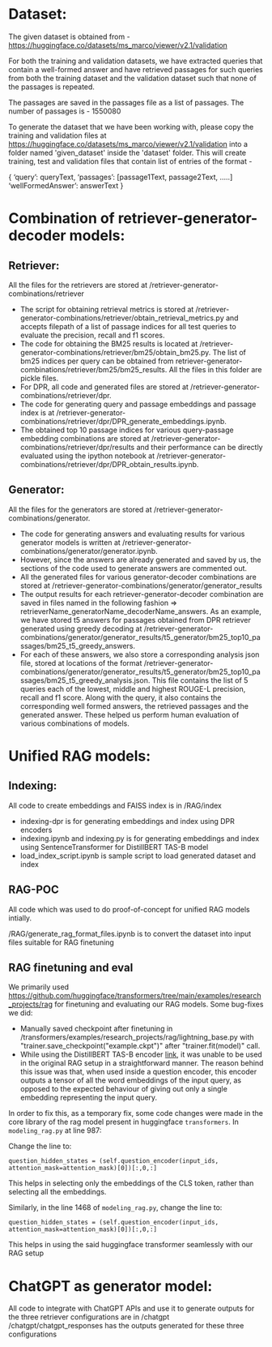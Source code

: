 # Dataset:

The given dataset is obtained from - https://huggingface.co/datasets/ms_marco/viewer/v2.1/validation


For both the training and validation datasets, we have extracted queries that contain a well-formed answer and have retrieved passages for such queries from both the training dataset and the validation dataset such that none of the passages is repeated. 

The passages are saved in the passages file as a list of passages. The number of passages is - 1550080


To generate the dataset that we have been working with, please copy the training and validation files at https://huggingface.co/datasets/ms_marco/viewer/v2.1/validation into a folder named 'given_dataset' inside the 'dataset' folder. This will create training, test and validation files that contain list of entries of the format -

{
	‘query’: queryText,
	‘passages’: [passage1Text, passage2Text, …..]
	‘wellFormedAnswer’: answerText
}


# Combination of retriever-generator-decoder models:

## Retriever:
All the files for the retrievers are stored at /retriever-generator-combinations/retriever
- The script for obtaining retrieval metrics is stored at /retriever-generator-combinations/retriever/obtain_retrieval_metrics.py and accepts filepath of a list of passage indices for all test queries to evaluate the precision, recall and f1 scores.
- The code for obtaining the BM25 results is located at /retriever-generator-combinations/retriever/bm25/obtain_bm25.py. The list of bm25 indices per query can be obtained from retriever-generator-combinations/retriever/bm25/bm25_results. All the files in this folder are pickle files.
- For DPR, all code and generated files are stored at /retriever-generator-combinations/retriever/dpr.
- The code for generating query and passage embeddings and passage index is at /retriever-generator-combinations/retriever/dpr/DPR_generate_embeddings.ipynb.
- The obtained top 10 passage indices for various query-passage embedding combinations are stored at /retriever-generator-combinations/retriever/dpr/results and their performance can be directly evaluated using the ipython notebook at /retriever-generator-combinations/retriever/dpr/DPR_obtain_results.ipynb. 

## Generator:
All the files for the generators are stored at /retriever-generator-combinations/generator.
- The code for generating answers and evaluating results for various generator models is written at /retriever-generator-combinations/generator/generator.ipynb.
- However, since the answers are already generated and saved by us, the sections of the code used to generate answers are commented out.
- All the generated files for various generator-decoder combinations are stored at /retriever-generator-combinations/generator/generator_results
- The output results for each retriever-generator-decoder combination are saved in files named in the following fashion => retrieverName_generatorName_decoderName_answers. As an example, we have stored t5 answers for passages obtained from DPR retriever generated using greedy decoding at /retriever-generator-combinations/generator/generator_results/t5_generator/bm25_top10_passages/bm25_t5_greedy_answers.
- For each of these answers, we also store a corresponding analysis json file, stored at locations of the format /retriever-generator-combinations/generator/generator_results/t5_generator/bm25_top10_passages/bm25_t5_greedy_analysis.json. This file contains the list of 5 queries each of the lowest, middle and highest ROUGE-L precision, recall and f1 score. Along with the query, it also contains the corresponding well formed answers, the retrieved passages and the generated answer. These helped us perform human evaluation of various combinations of models.

# Unified RAG models:

## Indexing:
All code to create embeddings and FAISS index is in /RAG/index
- indexing-dpr is for generating embeddings and index using DPR encoders
- indexing.ipynb and indexing.py is for generating embeddings and index using SentenceTransformer for DistillBERT TAS-B model
- load_index_script.ipynb is sample script to load generated dataset and index

## RAG-POC
All code which was used to do proof-of-concept for unified RAG models intially.

/RAG/generate_rag_format_files.ipynb is to convert the dataset into input files suitable for RAG finetuning

## RAG finetuning and eval
We primarily used https://github.com/huggingface/transformers/tree/main/examples/research_projects/rag for finetuning and evaluating our RAG models.
Some bug-fixes we did:
- Manually saved checkpoint after finetuning in /transformers/examples/research_projects/rag/lightning_base.py with "trainer.save_checkpoint("example.ckpt")" after "trainer.fit(model)" call.
- While using the DistillBERT TAS-B encoder [link](https://huggingface.co/sentence-transformers/msmarco-distilbert-base-tas-b), it was unable to be used in the original RAG setup in a straightforward manner. The reason behind this issue was that, when used inside a question encoder, this encoder outputs a tensor of all the word embeddings of the input query, as opposed to the expected behaviour of giving out only a single embedding representing the input query.

In order to fix this, as a temporary fix, some code changes were made in the core library of the rag model present in huggingface `transformers`. In `modeling_rag.py` at line 987:

Change the line to:
```
question_hidden_states = (self.question_encoder(input_ids, attention_mask=attention_mask)[0])[:,0,:]
```

This helps in selecting only the embeddings of the CLS token, rather than selecting all the embeddings.

Similarly, in the line 1468 of `modeling_rag.py`, change the line to:

```
question_hidden_states = (self.question_encoder(input_ids, attention_mask=attention_mask)[0])[:,0,:]
```

This helps in using the said huggingface transformer seamlessly with our RAG setup

# ChatGPT as generator model:
All code to integrate with ChatGPT APIs and use it to generate outputs for the three retriever configurations are in /chatgpt
/chatgpt/chatgpt_responses has the outputs generated for these three configurations

